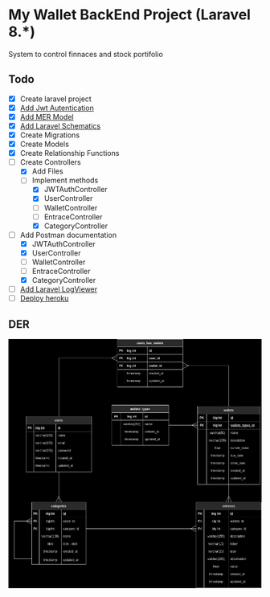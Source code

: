 # My Wallet BackEnd Project (Laravel 8.*)

System to control finnaces and stock portifolio

## Todo

- [x] Create laravel project
- [x] [Add Jwt Autentication](https://codezen.io/laravel-7-rest-api-using-jwt-authentication/)
- [x] [Add MER Model](https://github.com/gpreviatti/my-wallet-backend#mer)
- [x] [Add Laravel Schematics](https://github.com/mtolhuys/laravel-schematics)
- [x] Create Migrations
- [x] Create Models
- [x] Create Relationship Functions
- [ ] Create Controllers
  - [x] Add Files
  - [ ] Implement methods
    - [x] JWTAuthController
    - [x] UserController
    - [ ] WalletController
    - [ ] EntraceController
    - [x] CategoryController
- [ ] Add Postman documentation
  - [x] JWTAuthController
  - [x] UserController
  - [ ] WalletController
  - [ ] EntraceController
  - [x] CategoryController
- [ ] [Add Laravel LogViewer](https://aristides.dev/instalando-logviewer-no-laravel-56/)
- [ ] [Deploy heroku](https://devcenter.heroku.com/articles/getting-started-with-laravel)

## DER

![der](./public/my-wallet-mer.png)
